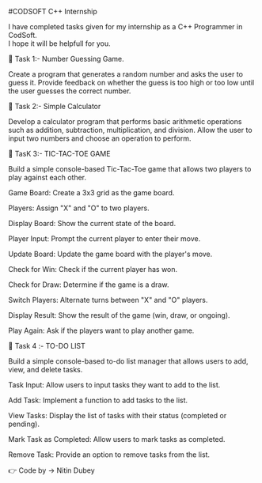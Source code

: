 #CODSOFT C++ Internship 

I have completed tasks given for my internship as a C++ Programmer in CodSoft.   
I hope it will be helpfull for you.

🌟 Task 1:- Number Guessing Game. 

Create a program that generates a random number and asks the user to guess it. 
Provide feedback on whether the guess is too high or too low until the user guesses the correct number.

🌟 Task 2:- Simple Calculator 

Develop a calculator program that performs basic arithmetic operations such as addition, subtraction, multiplication, and division. Allow the user to input two numbers and choose an operation to perform.


🌟 TasK 3:- TIC-TAC-TOE GAME

Build a simple console-based Tic-Tac-Toe game that allows two players to play against each other.

Game Board: Create a 3x3 grid as the game board.

Players: Assign "X" and "O" to two players.

Display Board: Show the current state of the board.

Player Input: Prompt the current player to enter their move.

Update Board: Update the game board with the player's move.

Check for Win: Check if the current player has won.

Check for Draw: Determine if the game is a draw.

Switch Players: Alternate turns between "X"
and "O" players.

Display Result: Show the result of the game (win, draw, or ongoing).

Play Again: Ask if the players want to play another game.

🌟 Task 4 :- TO-DO LIST

Build a simple console-based to-do list
manager that allows users to add, view, and
delete tasks.

Task Input: Allow users to input tasks they want to add to the list.

Add Task: Implement a function to add tasks to the list.

View Tasks: Display the list of tasks with their status (completed or pending).

Mark Task as Completed: Allow users to mark tasks as completed.

Remove Task: Provide an option to remove tasks from the list.

👉 Code by -> Nitin Dubey 
